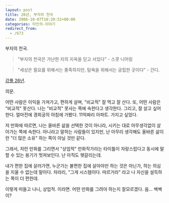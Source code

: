 ```yaml
---
layout: post
title: 26년, 부자의 천국
date: 2006-10-07T10:20:52+00:00
categories: 타인의-이야기
redirect_from:
  - /673
---
```


부자의 천국.

> "부자의 천국은 가난한 자의 지옥을 딛고 서있다" - 스콧 니어링

> "세상은 필요를 위해서는 풍족하지만, 탐욕을 위해서는 궁핍한 곳이다" - 간디.

<a href="http://cartoon.media.daum.net/group1/kangfull26/200604/03/m_daum/v12244899.html" target="aa">강풀 26년</a>.

의문.

어떤 사람은 이익을 가져가고, 편하게 살며, "비교적" 잘 먹고 잘 산다. 또, 어떤 사람은 "비교적" 못산다. 나는 "비교적" 못사는 쪽에 속한다고 생각한다. 그리고, 잘 살고 싶어한다. 얼마전에 경희궁의 아침에 가봤다. 11억짜리 아파트. 가지고 싶었다.

저 만화에 따르면, 나는 올바른 삶을 선택한 것이 아니라, 시키는 대로 아무생각없이 살아가는 쪽에 속한다. 아니라고 말하는 사람들이 있지만, 난 아무리 생각해도 올바른 삶이란 "더 많은 소유" 하는 쪽이 아닐 것만 같다.

그래서, 저런 만화를 그리면서 "상업적" 만화작가라는 타이틀이 자랑스럽다고 동시에 말할 수 있는 용기가 멋져보인다. 난 아직도 헷갈리는데.

내가 편한 집에 살러가면, 누군가는 불편한 집에 살아야만 하는 것은 아닌가, 하는 의심을 지울 수 없는데 말이다. 차라리, "그게 시스템이다. 따르거라" 라고 나 자신을 설득하는 쪽이 더 편한데.

이렇게 떠들고 나니, 상업적. 이라면. 어떤 만화를 그려야 하는지 잘모르겠다. 음... 쌕쌕이?
<div id=comments>
</div>
